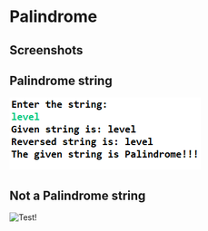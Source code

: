 # Palindrome

## Screenshots

## Palindrome string

![Test!](assets/palindrome.PNG)

## Not a Palindrome string

![Test!](https://user-images.githubusercontent.com/84660414/119533826-e25d0d00-bda3-11eb-93e4-584a497560bf.PNG)